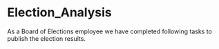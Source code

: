 # Election_Analysis
As a Board of Elections employee we have completed following tasks to publish the election results.

